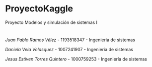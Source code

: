 # ProyectoKaggle
Proyecto Modelos y simulación de sistemas I
#
_Juan Pablo Ramos Vélez_ - 1193518347 - Ingenieria de sistemas

_Daniela Vela Velasquez_ - 1007241907 - Ingenieria de sistemas

_Jesus Estiven Torres Quintero_ - 1000759253 - Ingeniería de sistemas
